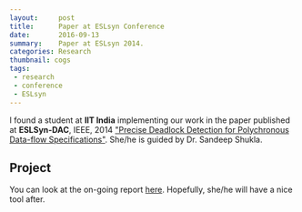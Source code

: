 ```yaml
---
layout:     post
title:      Paper at ESLsyn Conference
date:       2016-09-13
summary:    Paper at ESLsyn 2014.
categories: Research
thumbnail: cogs
tags:
 - research
 - conference
 - ESLsyn
---
```


I found a student at __IIT India__ implementing our work in the paper published at 
__ESLSyn-DAC__, IEEE, 2014 
["Precise Deadlock Detection for Polychronous Data-flow Specifications"][1]. She/he 
is guided by Dr. Sandeep Shukla.

## Project
You can look at the on-going report [here][2]. Hopefully, she/he will have a nice 
tool after.

[1]: http://channgo2203.github.io/pdfs/eslsyn14.pdf
[2]: http://home.iitk.ac.in/~rachitac/CS395a/report.pdf